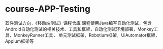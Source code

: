 # course-APP-Testing
软件测试方向，《移动端测试》课程仓库
课程使用Java编写自动化测试，包含Android自动化测试的相关技术、工具和框架，自动化测试环境部署，Monkey工具，MonkeyRunner工具，
单元测试框架，Robotium框架，UiAutomator框架，Appium框架等
